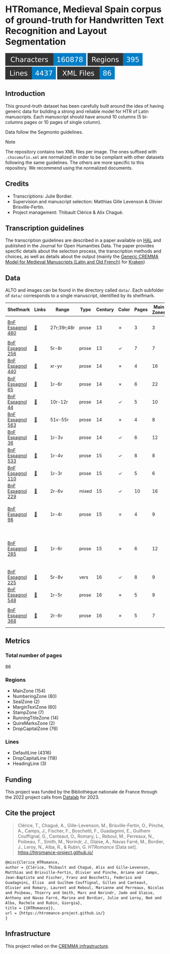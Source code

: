 HTRomance, Medieval Spain corpus of ground-truth for Handwritten Text Recognition
  and Layout Segmentation
=====================
![characters badge](badges/characters.svg) ![regions badge](badges/regions.svg) ![lines badge](badges/lines.svg) ![files badge](badges/files.svg)

<!-- Custom Zone -->

## Introduction

This ground-truth dataset has been carefully built around the idea of having generic data for building a strong and reliable model for HTR of Latin manuscripts. Each manuscript should have around 10 columns (5 bi-columns pages or 10 pages of single column).

Data follow the Segmonto guidelines.

> [!NOTE]
> The repository contains two XML files per image. The ones suffixed with `.chocomufin.xml` are normalized in order to be compliant with other datasets following the same guidelines. The others are more specific to this repository. We recommend using the normalized documents.


## Credits

- Transcriptions: Julie Bordier.
- Supervision and manuscript selection: Matthias Gille Levenson & Olivier Brisville-Fertin.
- Project management: Thibault Clérice & Alix Chagué.

<!-- Rien ne doit être modifié manuellement après la balise Start Auto -->

<!-- Start Auto -->

## Transcription guidelines

The transcription guidelines are described in a paper available on [HAL](https://hal-enc.archives-ouvertes.fr/hal-03828353) and published in the Journal for Open Humanities Data. The paper provides specific details about the selection process, the transcription methods and choices, as well as details about the output (mainly the [Generic CREMMA Model for Medieval Manuscripts (Latin and Old French)](https://zenodo.org/record/7234166#.Y7f69afMJhE) for [Kraken](https://kraken.re))

## Data

ALTO and images can be found in the directory called `data/`. Each subfolder of `data/` corresponds to a 
single manuscript, identified by its shelfmark.

<!-- BeginTable -->

| Shelfmark                                                            | Links                       | Range       | Type   |   Century | Color   |   Pages |   Main Zones |   Lines |   Characters | Genre                   | Content                                                                 |
|----------------------------------------------------------------------|-----------------------------|-------------|--------|-----------|---------|---------|--------------|---------|--------------|-------------------------|-------------------------------------------------------------------------|
| [BnF Espagnol 480](https://gallica.bnf.fr/ark:/12148/btv1b100347425) | [📁](data/bnf-espagnol-480) | 27r;39r;48r | prose  |        13 | ✗       |       3 |            3 |      80 |        11143 | juridique               | Documents relatifs à l'hôpital de Burgos                                |
| [BnF Espagnol 256](https://gallica.bnf.fr/ark:/12148/btv1b525184396) | [📁](data/bnf-espagnol-256) | 5r-8r       | prose  |        13 | ✓       |       7 |            7 |     225 |        12871 | juridique               | Fuero Juzgo                                                             |
| [BnF Espagnol 440](https://gallica.bnf.fr/ark:/12148/btv1b10033502d) | [📁](data/bnf-espagnol-440) | xr-yv       | prose  |        14 | ✗       |       4 |           16 |     353 |         8233 | juridique               | Siete Partidas                                                          |
| [BnF Espagnol 65](https://gallica.bnf.fr/ark:/12148/btv1b100361755)  | [📁](data/bnf-espagnol-65)  | 1r-6r       | prose  |        14 | ✗       |       6 |           22 |     738 |        16780 | juridique               | Fors de Navarre                                                         |
| [BnF Espagnol 44](https://gallica.bnf.fr/ark:/12148/btv1b52506309k)  | [📁](data/bnf-espagnol-44)  | 10r-12r     | prose  |        14 | ✓       |       5 |           10 |     416 |        12924 | hagiographie            | Légende dorée                                                           |
| [BnF Espagnol 563](https://gallica.bnf.fr/ark:/12148/btv1b100335333) | [📁](data/bnf-espagnol-563) | 51v-55r     | prose  |        14 | ✗       |       4 |            8 |     238 |        11786 | médecine                | Canon d'Avicenne                                                        |
| [BnF Espagnol 36](https://gallica.bnf.fr/ark:/12148/btv1b100295099)  | [📁](data/bnf-espagnol-36)  | 1r-3v       | prose  |        14 | ✓       |       6 |           12 |     469 |        14544 | roman chevaleresque     | Libro del caballero Zifar                                               |
| [BnF Espagnol 533](https://gallica.bnf.fr/ark:/12148/btv1b52501946f) | [📁](data/bnf-espagnol-533) | 1r-4v       | prose  |        15 | ✓       |       8 |            8 |     226 |         8511 | littérature épistolaire | Bursario                                                                |
| [BnF Espagnol 110](https://gallica.bnf.fr/ark:/12148/btv1b53158458z) | [📁](data/bnf-espagnol-110) | 1r-3r       | prose  |        15 | ✓       |       5 |            6 |     181 |        12897 | historiographie         | Suma de los reyes de España                                             |
| [BnF Espagnol 229](https://gallica.bnf.fr/ark:/12148/btv1b8436399x)  | [📁](data/bnf-espagnol-229) | 2r-6v       | mixed  |        15 | ✓       |      10 |           16 |     445 |        12096 | poésie + gloses         | Laberinto de Fortuna et gloses                                          |
| [BnF Espagnol 98](https://gallica.bnf.fr/ark:/12148/btv1b100327930)  | [📁](data/bnf-espagnol-98)  | 1r-4r       | prose  |        15 | ✗       |       4 |            9 |     244 |        11967 | protocole               | Ordinacions fetes per lo molt alt senyor en P[ere]                      |
| [BnF Espagnol 285](https://gallica.bnf.fr/ark:/12148/btv1b100345896) | [📁](data/bnf-espagnol-285) | 1r-6r       | prose  |        15 | ✗       |       6 |           12 |     296 |         7100 | généalogie              | El linaje donde bienen fijos e fijas de don fray Fernand Perez de Ayala |
| [BnF Espagnol 225](https://gallica.bnf.fr/ark:/12148/btv1b8452205t)  | [📁](data/bnf-espagnol-225) | 5r-8v       | vers   |        16 | ✓       |       8 |            9 |     198 |         5788 | poésie                  | Chansonnier catalan                                                     |
| [BnF Espagnol 548](https://gallica.bnf.fr/ark:/12148/btv1b100335316) | [📁](data/bnf-espagnol-548) | 1r-5r       | prose  |        16 | ✗       |       5 |            9 |     172 |         6624 | juridique               | Ordonnances des consuls de la mer                                       |
| [BnF Espagnol 368](https://gallica.bnf.fr/ark:/12148/btv1b100360337) | [📁](data/bnf-espagnol-368) | 2r-6r       | prose  |        16 | ✗       |       5 |            7 |     156 |         7586 | didactique              | Dialogos de los grados de perfecion..                                   |

<!-- EndTable -->

## Metrics

<!-- StartMetric -->

### Total number of pages

86

### Regions

- MainZone (154)
- NumberingZone (80)
- SealZone (2)
- MarginTextZone (60)
- StampZone (7)
- RunningTitleZone (14)
- QuireMarksZone (2)
- DropCapitalZone (76)

### Lines

- DefaultLine (4316)
- DropCapitalLine (118)
- HeadingLine (3)

<!-- EndMetric -->

## Funding

This project was funded by the Bibliothèque nationale de France through the 2022 project calls from
[Datalab](https://www.bnf.fr/fr/bnf-datalab) for 2023.

## Cite the project

> Clérice, T., Chagué, A., Gille-Levenson, M., Brisville-Fertin, O., Pinche, A., Camps, J., Fischer, F., Boschetti, F., Guadagnini, E., Guilhem Couffignal, G., Canteaut, O., Romary, L., Reboul, M., Perreaux, N., Poibeau, T., Smith, M., Norindr, J., Glaise, A., Navas Farré, M., Bordier, J., Leroy, N., Alba, R., & Rubin, G. *HTRomance* [Data set]. https://htromance-project.github.io/
```
@misc{Clerice_HTRomance,
author = {Clérice, Thibault and Chagué, Alix and Gille-Levenson, Matthias and Brisville-Fertin, Olivier and Pinche, Ariane and Camps, Jean-Baptiste and Fischer, Franz and Boschetti, Federico and Guadagnini, Elisa  and Guilhem Couffignal, Gilles and Canteaut, Olivier and Romary, Laurent and Reboul, Marianne and Perreaux, Nicolas and Poibeau, Thierry and Smith, Marc and Norindr, Jade and Glaise, Anthony and Navas Farré, Marina and Bordier, Julie and Leroy, Noé and Alba, Rachele and Rubin, Giorgia},
title = {{HTRomance}},
url = {https://htromance-project.github.io/}
}
```

## Infrastructure

This project relied on the [CREMMA infrastructure](https://www.dim-map.fr/projets-soutenus/cremma/).

